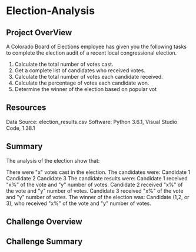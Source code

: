 # Election-Analysis

## Project OverView
A Colorado Board of Elections employee has given you the following tasks to complete the election audit of a recent local congressional election.

1. Calculate the total number of votes cast.
2. Get a complete list of candidates who received votes.
3. Calculate the total number of votes each candidate received.
4. Calculate the percentage of votes each candidate won.
5. Determine the winner of the election based on popular vot



## Resources
Data Source: election_results.csv
Software: Python 3.6.1, Visual Studio Code, 1.38.1


## Summary
The analysis of the election show that:

There were "x" votes cast in the election.
The candidates were:
Candidate 1
Candidate 2
Candidate 3
The candidate results were:
Candidate 1 received "x%" of the vote and "y" number of votes.
Candidate 2 received "x%" of the vote and "y" number of votes.
Candidate 3 received "x%" of the vote and "y" number of votes.
The winner of the election was:
Candidate (1,2, or 3), who received "x%" of the vote and "y" number of votes.

## Challenge Overview


## Challenge Summary
